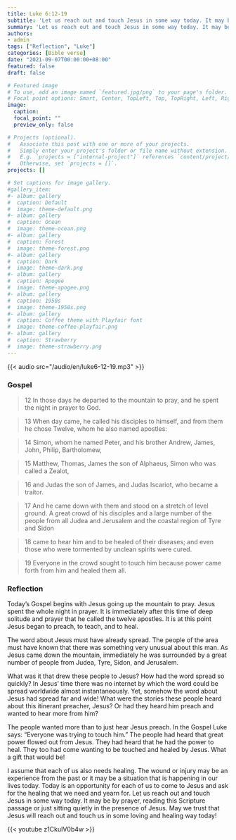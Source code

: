 ```yaml
---
title: Luke 6:12-19
subtitle: 'Let us reach out and touch Jesus in some way today. It may be by prayer, reading this Scripture passage or just sitting quietly in the presence of Jesus. May we trust that Jesus will reach out and touch us in some loving and healing way today!'
summary: 'Let us reach out and touch Jesus in some way today. It may be by prayer, reading this Scripture passage or just sitting quietly in the presence of Jesus. May we trust that Jesus will reach out and touch us in some loving and healing way today!'
authors:
- admin
tags: ["Reflection", "Luke"]
categories: [Bible verse]
date: "2021-09-07T00:00:00+08:00"
featured: false
draft: false

# Featured image
# To use, add an image named `featured.jpg/png` to your page's folder.
# Focal point options: Smart, Center, TopLeft, Top, TopRight, Left, Right, BottomLeft, Bottom, BottomRight
image:
  caption:
  focal_point: ""
  preview_only: false

# Projects (optional).
#   Associate this post with one or more of your projects.
#   Simply enter your project's folder or file name without extension.
#   E.g. `projects = ["internal-project"]` references `content/project/deep-learning/index.md`.
#   Otherwise, set `projects = []`.
projects: []

# Set captions for image gallery.
#gallery_item:
#- album: gallery
#  caption: Default
#  image: theme-default.png
#- album: gallery
#  caption: Ocean
#  image: theme-ocean.png
#- album: gallery
#  caption: Forest
#  image: theme-forest.png
#- album: gallery
#  caption: Dark
#  image: theme-dark.png
#- album: gallery
#  caption: Apogee
#  image: theme-apogee.png
#- album: gallery
#  caption: 1950s
#  image: theme-1950s.png
#- album: gallery
#  caption: Coffee theme with Playfair font
#  image: theme-coffee-playfair.png
#- album: gallery
#  caption: Strawberry
#  image: theme-strawberry.png
---
```


{{< audio src="/audio/en/luke6-12-19.mp3" >}}

### Gospel
> 12 In those days he departed to the mountain to pray, and he spent the night in prayer to God.

> 13 When day came, he called his disciples to himself, and from them he chose Twelve, whom he also named apostles:

> 14 Simon, whom he named Peter, and his brother Andrew, James, John, Philip, Bartholomew,

> 15 Matthew, Thomas, James the son of Alphaeus, Simon who was called a Zealot,

> 16 and Judas the son of James, and Judas Iscariot, who became a traitor.

> 17 And he came down with them and stood on a stretch of level ground. A great crowd of his disciples and a large number of the people from all Judea and Jerusalem and the coastal region of Tyre and Sidon

> 18 came to hear him and to be healed of their diseases; and even those who were tormented by unclean spirits were cured.

> 19 Everyone in the crowd sought to touch him because power came forth from him and healed them all.

### Reflection
Today’s Gospel begins with Jesus going up the mountain to pray. Jesus spent the whole night in prayer. It is immediately after this time of deep solitude and prayer that he called the twelve apostles. It is at this point Jesus began to preach, to teach, and to heal.

The word about Jesus must have already spread. The people of the area must have known that there was something very unusual about this man.  As Jesus came down the mountain, immediately he was surrounded by a great number of people from  Judea, Tyre, Sidon, and Jerusalem.

What was it that drew these people to Jesus? How had the word spread so quickly? In Jesus’ time there was no internet by which the word could be spread worldwide almost instantaneously. Yet, somehow the word about Jesus had spread far and wide! What were the stories these people heard about this itinerant preacher, Jesus? Or had they heard him preach and wanted to hear more from him?

The people wanted more than to just hear Jesus preach. In the Gospel Luke says: “Everyone was trying to touch him.” The people had heard that great power flowed out from Jesus. They had heard that he had the power to heal. They too had come wanting to be touched and healed by Jesus. What a gift that would be!

I assume that each of us also needs healing. The wound or injury may be an experience from the past or it may be a situation that is happening in our lives today. Today is an opportunity for each of us to come to Jesus and ask for the healing that we need and yearn for. Let us reach out and touch Jesus in some way today. It may be by prayer, reading this Scripture passage or just sitting quietly in the presence of Jesus. May we trust that Jesus will reach out and touch us in some loving and healing way today!

{{< youtube z1CkuIV0b4w >}}
